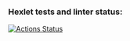 ### Hexlet tests and linter status:
[![Actions Status](https://github.com/AnastasiyaGerasimenko/layout-designer-positioning-project-56/actions/workflows/hexlet-check.yml/badge.svg)](https://github.com/AnastasiyaGerasimenko/layout-designer-positioning-project-56/actions)